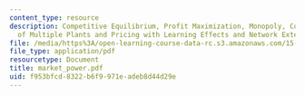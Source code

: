 ```yaml
---
content_type: resource
description: Competitive Equilibrium, Profit Maximization, Monopoly, Coordination
  of Multiple Plants and Pricing with Learning Effects and Network Externalities.
file: /media/https%3A/open-learning-course-data-rc.s3.amazonaws.com/15-010-economic-analysis-for-business-decisions-fall-2004/f953bfcd8322b6f9971eadeb8d44d29e_market_power.pdf
file_type: application/pdf
resourcetype: Document
title: market_power.pdf
uid: f953bfcd-8322-b6f9-971e-adeb8d44d29e
---
```

